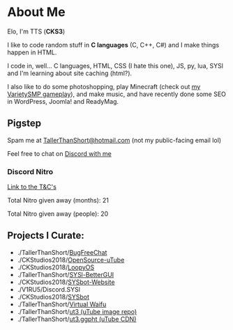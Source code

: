 # About Me
Elo, I'm TTS (**CKS3**)

I like to code random stuff in **C languages** (C, C++, C#) and I make things happen in HTML.

I code in, well... C languages, HTML, CSS (I hate this one), JS, py, lua, SYSl and I'm learning about site caching (html?).

I also like to do some photoshopping, play Minecraft (check out [my VarietySMP gameplay](https://youtube.com/playlist?list=PLC0ZN6JJKZxe_KnAuq664AlETPl4n3a8H)), and make music, and have recently done some SEO in WordPress, Joomla! and ReadyMag.

## Pigstep
Spam me at [TallerThanShort@hotmail.com](mailto:TallerThanShort@hotmail.com) (not my public-facing email lol)

Feel free to chat on [Discord with me](https://discord.gg/YEvpRE2Gjt)

### Discord Nitro
[Link to the T&C's](https://TallerThanShort.github.io/nitro-conditions)

Total Nitro given away (months): 21

Total Nitro given away (people): 20

## Projects I Curate:
- ./TallerThanShort/[BugFreeChat](https://bug-free-chat.netlify.app/)
- ./CKStudios2018/[OpenSource-uTube](https://github.com/CKStudios2018/OpenSource-uTube)
- ./CKStudios2018/[LoopyOS](https://github.com/CKStudios2018/LoopyOS)
- ./TallerThanShort/[SYSl-BetterGUI](https://github.com/TallerThanShort/SYSlang)
- ./CKStudios2018/[SYSbot-Website](https://github.com/CKStudios2018/syslbot)
- ./V1RU5/Discord.SYSl
- ./CKStudios2018/[SYSbot](https://github.com/CKStudios2018/SYSbot)
- ./TallerThanShort/[Virtual Waifu](https://github.com/TallerThanShort/Virtual-Waifu)
- ./TallerThanShort/[ut3 (uTube image repo)](https://github.com/TallerThanShort/ut3.ggpht)
- ./TallerThanShort/[ut3.ggpht (uTube CDN)](https://tallerthanshort.github.io/ut3.ggpht/)

